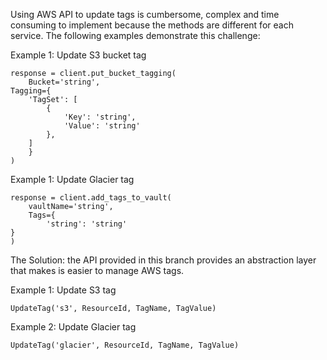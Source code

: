 Using AWS API to update tags is cumbersome, complex and time consuming to implement because the methods are different for each service. The following examples demonstrate this challenge:

Example 1: Update S3 bucket tag

    response = client.put_bucket_tagging(
        Bucket='string',
	Tagging={
	    'TagSet': [
	        {
	            'Key': 'string',
	            'Value': 'string'
	        },
	    ]
        }
    )

Example 1: Update Glacier tag

    response = client.add_tags_to_vault(
        vaultName='string',
        Tags={
            'string': 'string'
	}
    )

The Solution: the API provided in this branch provides an abstraction layer that makes is easier to manage AWS tags.

Example 1: Update S3 tag

    UpdateTag('s3', ResourceId, TagName, TagValue)

Example 2: Update Glacier tag

    UpdateTag('glacier', ResourceId, TagName, TagValue)
